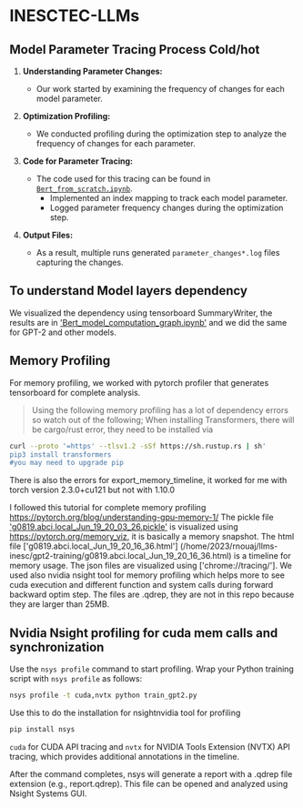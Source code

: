 # INESCTEC-LLMs

## Model Parameter Tracing Process Cold/hot 

1. **Understanding Parameter Changes:**
   - Our work started by examining the frequency of changes for each model parameter.

2. **Optimization Profiling:**
   - We conducted profiling during the optimization step to analyze the frequency of changes for each parameter.

3. **Code for Parameter Tracing:**
   - The code used for this tracing can be found in [`Bert_from_scratch.ipynb`](/home/2023/rnouaj/llms-inesc/bert/Bert_from_scratch.ipynb).
     - Implemented an index mapping to track each model parameter.
     - Logged parameter frequency changes during the optimization step.

4. **Output Files:**
   - As a result, multiple runs generated `parameter_changes*.log` files capturing the changes.

## To understand Model layers dependency

We visualized the dependency using tensorboard SummaryWriter, the results are in  ['Bert_model_computation_graph.ipynb'](/home/2023/rnouaj/llms-inesc/bert/Bert_model_computation_graph.ipynb) and we did the same for GPT-2 and other models.

## Memory Profiling
For memory profiling, we worked with pytorch profiler that generates tensorboard for complete analysis. 
>Using the following memory profiling has a lot of dependency errors so watch out of the following;
>When installing Transformers, there will be cargo/rust error, they need to be installed via 
```bash
curl --proto '=https' --tlsv1.2 -sSf https://sh.rustup.rs | sh' 
pip3 install transformers
#you may need to upgrade pip
``` 
There is also the errors for export_memory_timeline, it worked for me with torch version 2.3.0+cu121 but not with 1.10.0

I followed this tutorial for complete memory profiling https://pytorch.org/blog/understanding-gpu-memory-1/
The pickle file ['g0819.abci.local_Jun_19_20_03_26.pickle'](/home/2023/rnouaj/llms-inesc/gpt2-training/g0819.abci.local_Jun_19_20_03_26.pickle) is visualized using  https://pytorch.org/memory_viz, it is basically a memory snapshot.
The html file ['g0819.abci.local_Jun_19_20_16_36.html'] (/home/2023/rnouaj/llms-inesc/gpt2-training/g0819.abci.local_Jun_19_20_16_36.html) is a timeline for memory usage. 
The json files are visualized  using ['chrome://tracing/'].
We used also nvidia nsight tool for memory profiling which helps more to see  cuda execution and different function and system calls during forward backward optim step. The files are .qdrep, they are not in this repo because they are larger than 25MB. 

## Nvidia Nsight profiling for cuda mem calls and synchronization

Use the `nsys profile` command to start profiling. Wrap your Python training script with `nsys profile` as follows:
```bash
nsys profile -t cuda,nvtx python train_gpt2.py
```
Use   this to do the installation for nsightnvidia tool for profiling  
```bash
pip install nsys
```
`cuda` for CUDA API tracing and `nvtx` for NVIDIA Tools Extension (NVTX) API tracing, which provides additional annotations in the timeline. 

After the command completes, nsys will generate a report with a .qdrep file extension (e.g., report.qdrep). This file can be opened and analyzed using Nsight Systems GUI.



